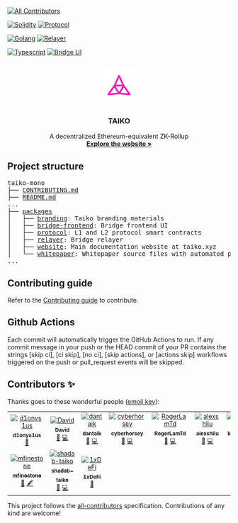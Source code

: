 <!-- BADGES -->
<!-- ALL-CONTRIBUTORS-BADGE:START - Do not remove or modify this section -->

[![All Contributors](https://img.shields.io/badge/all_contributors-10-orange.svg?style=flat-square)](#contributors-)

[![Solidity](https://github.com/taikoxyz/taiko-mono/actions/workflows/solidity.yml/badge.svg)](https://github.com/taikoxyz/taiko-mono/actions/workflows/solidity.yml)
[![Protocol](https://codecov.io/gh/taikoxyz/taiko-mono/branch/main/graph/badge.svg?token=E468X2PTJC&flag=protocol)](https://codecov.io/gh/taikoxyz/taiko-mono)

[![Golang](https://github.com/taikoxyz/taiko-mono/actions/workflows/golang.yml/badge.svg)](https://github.com/taikoxyz/taiko-mono/actions/workflows/golang.yml)
[![Relayer](https://codecov.io/gh/taikoxyz/taiko-mono/branch/main/graph/badge.svg?token=E468X2PTJC&flag=relayer)](https://codecov.io/gh/taikoxyz/taiko-mono)

[![Typescript](https://github.com/taikoxyz/taiko-mono/actions/workflows/typescript.yml/badge.svg)](https://github.com/taikoxyz/taiko-mono/actions/workflows/typescript.yml)
[![Bridge UI](https://codecov.io/gh/taikoxyz/taiko-mono/branch/main/graph/badge.svg?token=E468X2PTJC&flag=bridge-ui)](https://codecov.io/gh/taikoxyz/taiko-mono)

<!-- PROJECT LOGO -->
<br />
<div align="center">
  <img src="./packages/branding/Logo/SVG/Taiko_Logo_Fluo.svg" alt="Logo" width="80" height="80">

  <h3>TAIKO</h3>

  <p>
    A decentralized Ethereum-equivalent ZK-Rollup
    <br />
    <a href="https://taiko.xyz" target="_blank"><strong>Explore the website »</strong></a>
    <br />
  </p>
</div>

## Project structure

<pre>
taiko-mono
├── <a href="./CONTRIBUTING.md">CONTRIBUTING.md</a>
├── <a href="./README.md">README.md</a>
...
├── <a href="./packages">packages</a>
│   ├── <a href="./packages/branding">branding</a>: Taiko branding materials
│   ├── <a href="./packages/bridge-frontend">bridge-frontend</a>: Bridge frontend UI
│   ├── <a href="./packages/protocol">protocol</a>: L1 and L2 protocol smart contracts
│   ├── <a href="./packages/relayer">relayer</a>: Bridge relayer
│   ├── <a href="./packages/website">website</a>: Main documentation website at taiko.xyz
│   └── <a href="./packages/whitepaper">whitepaper</a>: Whitepaper source files with automated publishing
...
</pre>

## Contributing guide

Refer to the [Contributing guide](./CONTRIBUTING.md) to contribute.

## Github Actions

Each commit will automatically trigger the GitHub Actions to run. If any commit message in your push or the HEAD commit of your PR contains the strings [skip ci], [ci skip], [no ci], [skip actions], or [actions skip] workflows triggered on the push or pull_request events will be skipped.

## Contributors ✨

Thanks goes to these wonderful people ([emoji key](https://allcontributors.org/docs/en/emoji-key)):

<!-- ALL-CONTRIBUTORS-LIST:START - Do not remove or modify this section -->
<!-- prettier-ignore-start -->
<!-- markdownlint-disable -->
<table>
  <tbody>
    <tr>
      <td align="center"><a href="https://github.com/d1onys1us"><img src="https://avatars.githubusercontent.com/u/13951458?v=4?s=100" width="100px;" alt="d1onys1us"/><br /><sub><b>d1onys1us</b></sub></a><br /><a href="https://github.com/taikoxyz/taiko-mono/commits?author=d1onys1us" title="Documentation">📖</a></td>
      <td align="center"><a href="https://github.com/davidtaikocha"><img src="https://avatars.githubusercontent.com/u/104078303?v=4?s=100" width="100px;" alt="David"/><br /><sub><b>David</b></sub></a><br /><a href="https://github.com/taikoxyz/taiko-mono/commits?author=davidtaikocha" title="Documentation">📖</a> <a href="https://github.com/taikoxyz/taiko-mono/commits?author=davidtaikocha" title="Code">💻</a></td>
      <td align="center"><a href="http://taiko.xyz"><img src="https://avatars.githubusercontent.com/u/99078276?v=4?s=100" width="100px;" alt="dantaik"/><br /><sub><b>dantaik</b></sub></a><br /><a href="https://github.com/taikoxyz/taiko-mono/commits?author=dantaik" title="Documentation">📖</a> <a href="https://github.com/taikoxyz/taiko-mono/commits?author=dantaik" title="Code">💻</a></td>
      <td align="center"><a href="https://github.com/cyberhorsey"><img src="https://avatars.githubusercontent.com/u/113397187?v=4?s=100" width="100px;" alt="cyberhorsey"/><br /><sub><b>cyberhorsey</b></sub></a><br /><a href="https://github.com/taikoxyz/taiko-mono/commits?author=cyberhorsey" title="Documentation">📖</a> <a href="https://github.com/taikoxyz/taiko-mono/commits?author=cyberhorsey" title="Code">💻</a></td>
      <td align="center"><a href="https://github.com/RogerLamTd"><img src="https://avatars.githubusercontent.com/u/50648015?v=4?s=100" width="100px;" alt="RogerLamTd"/><br /><sub><b>RogerLamTd</b></sub></a><br /><a href="https://github.com/taikoxyz/taiko-mono/commits?author=RogerLamTd" title="Documentation">📖</a> <a href="https://github.com/taikoxyz/taiko-mono/commits?author=RogerLamTd" title="Code">💻</a></td>
      <td align="center"><a href="https://github.com/alexshliu"><img src="https://avatars.githubusercontent.com/u/104080237?v=4?s=100" width="100px;" alt="alexshliu"/><br /><sub><b>alexshliu</b></sub></a><br /><a href="https://github.com/taikoxyz/taiko-mono/commits?author=alexshliu" title="Documentation">📖</a> <a href="https://github.com/taikoxyz/taiko-mono/commits?author=alexshliu" title="Code">💻</a></td>
      <td align="center"><a href="https://github.com/kirataik"><img src="https://avatars.githubusercontent.com/u/104244966?v=4?s=100" width="100px;" alt="kirataik"/><br /><sub><b>kirataik</b></sub></a><br /><a href="https://github.com/taikoxyz/taiko-mono/commits?author=kirataik" title="Documentation">📖</a> <a href="https://github.com/taikoxyz/taiko-mono/commits?author=kirataik" title="Code">💻</a></td>
    </tr>
    <tr>
      <td align="center"><a href="https://github.com/mfinestone"><img src="https://avatars.githubusercontent.com/u/36642873?v=4?s=100" width="100px;" alt="mfinestone"/><br /><sub><b>mfinestone</b></sub></a><br /><a href="#business-mfinestone" title="Business development">💼</a> <a href="#content-mfinestone" title="Content">🖋</a></td>
      <td align="center"><a href="https://github.com/shadab-taiko"><img src="https://avatars.githubusercontent.com/u/108871478?v=4?s=100" width="100px;" alt="shadab-taiko"/><br /><sub><b>shadab-taiko</b></sub></a><br /><a href="https://github.com/taikoxyz/taiko-mono/commits?author=shadab-taiko" title="Documentation">📖</a> <a href="https://github.com/taikoxyz/taiko-mono/commits?author=shadab-taiko" title="Code">💻</a></td>
      <td align="center"><a href="https://github.com/1xDeFi"><img src="https://avatars.githubusercontent.com/u/90858998?v=4?s=100" width="100px;" alt="1xDeFi"/><br /><sub><b>1xDeFi</b></sub></a><br /><a href="https://github.com/taikoxyz/taiko-mono/commits?author=1xDeFi" title="Documentation">📖</a></td>
    </tr>
  </tbody>
</table>

<!-- markdownlint-restore -->
<!-- prettier-ignore-end -->

<!-- ALL-CONTRIBUTORS-LIST:END -->

This project follows the [all-contributors](https://github.com/all-contributors/all-contributors) specification. Contributions of any kind are welcome!
